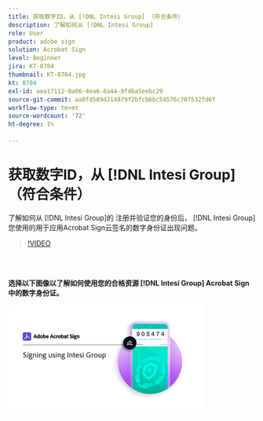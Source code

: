 ```yaml
---
title: 获取数字ID，从 [!DNL Intesi Group] （符合条件）
description: 了解如何从 [!DNL Intesi Group]
role: User
product: adobe sign
solution: Acrobat Sign
level: Beginner
jira: KT-8704
thumbnail: KT-8704.jpg
kt: 8704
exl-id: aea17112-0a06-4ea6-8a44-9f4ba5eebc29
source-git-commit: aa8fd589d214879f2bfcb6bc54576c707532fd6f
workflow-type: tm+mt
source-wordcount: '72'
ht-degree: 1%

---
```


# 获取数字ID，从 [!DNL Intesi Group] （符合条件）

了解如何从 [!DNL Intesi Group]的 注册并验证您的身份后， [!DNL Intesi Group] 您使用的用于应用Acrobat Sign云签名的数字身份证出现问题。

>[!VIDEO](https://video.tv.adobe.com/v/337064?quality=12&learn=on&hidetitle=true)

<br> 

**选择以下图像以了解如何使用您的合格资源 [!DNL Intesi Group] Acrobat Sign中的数字身份证。**

[![图像](assets/IntesiSign_400.png)](intesi-sign.md)
